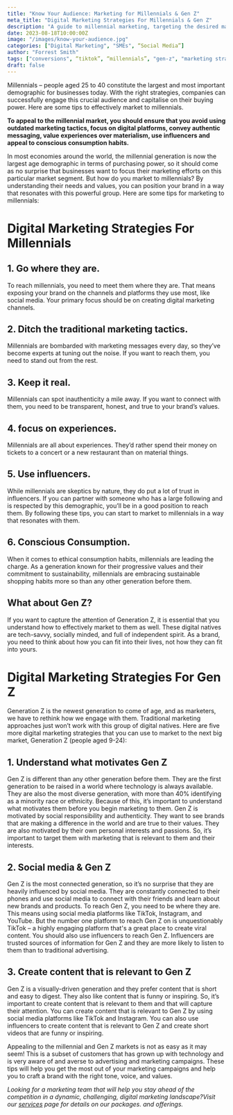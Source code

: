 ```yaml
---
title: "Know Your Audience: Marketing for Millennials & Gen Z"
meta_title: "Digital Marketing Strategies For Millennials & Gen Z"
description: "A guide to millennial marketing, targeting the desired market with digital marketing strategy. Useful tips for any business, aimed at the millennial and Gen Z generations."
date: 2023-08-18T10:00:00Z
image: "/images/know-your-audience.jpg"
categories: ["Digital Marketing", "SMEs", “Social Media”]
author: "Forrest Smith"
tags: ["conversions", “tiktok”, “millennials”, "gen-z", "marketing strategy"]
draft: false
---
```


Millennials – people aged 25 to 40 constitute the largest and most important demographic for businesses today. With the right strategies, companies can successfully engage this crucial audience and capitalise on their buying power. Here are some tips to effectively market to millennials.

  
**To appeal to the millennial market, you should ensure that you avoid using outdated marketing tactics, focus on digital platforms, convey authentic messaging, value experiences over materialism, use influencers and appeal to conscious consumption habits.**


In most economies around the world, the millennial generation is now the largest age demographic in terms of purchasing power, so it should come as no surprise that businesses want to focus their marketing efforts on this particular market segment. 
But how do you market to millennials? By understanding their needs and values, you can position your brand in a way that resonates with this powerful group. Here are some tips for marketing to millennials:

# Digital Marketing Strategies For Millennials

## 1. Go where they are.
To reach millennials, you need to meet them where they are. That means exposing your brand on the channels and platforms they use most, like social media. Your primary focus should be on creating digital marketing channels.
## 2. Ditch the traditional marketing tactics.
Millennials are bombarded with marketing messages every day, so they’ve become experts at tuning out the noise. If you want to reach them, you need to stand out from the rest.
## 3. Keep it real.
Millennials can spot inauthenticity a mile away. If you want to connect with them, you need to be transparent, honest, and true to your brand’s values.
## 4. focus on experiences.
Millennials are all about experiences. They’d rather spend their money on tickets to a concert or a new restaurant than on material things.
## 5. Use influencers.
While millennials are skeptics by nature, they do put a lot of trust in influencers. If you can partner with someone who has a large following and is respected by this demographic, you’ll be in a good position to reach them. By following these tips, you can start to market to millennials in a way that resonates with them.

## 6. Conscious Consumption.
When it comes to ethical consumption habits, millennials are leading the charge. As a generation known for their progressive values and their commitment to sustainability, millennials are embracing sustainable shopping habits more so than any other generation before them.

## What about Gen Z?
If you want to capture the attention of Generation Z, it is essential that you understand how to effectively market to them as well. These digital natives are tech-savvy, socially minded, and full of independent spirit. As a brand, you need to think about how you can fit into their lives, not how they can fit into yours.
# Digital Marketing Strategies For Gen Z
Generation Z is the newest generation to come of age, and as marketers, we have to rethink how we engage with them. Traditional marketing approaches just won’t work with this group of digital natives. Here are five more digital marketing strategies that you can use to market to the next big market, Generation Z (people aged 9-24):
## 1. Understand what motivates Gen Z
Gen Z is different than any other generation before them. They are the first generation to be raised in a world where technology is always available. They are also the most diverse generation, with more than 40% identifying as a minority race or ethnicity. Because of this, it’s important to understand what motivates them before you begin marketing to them.
Gen Z is motivated by social responsibility and authenticity. They want to see brands that are making a difference in the world and are true to their values. They are also motivated by their own personal interests and passions. So, it’s important to target them with marketing that is relevant to them and their interests.
## 2. Social media & Gen Z
Gen Z is the most connected generation, so it’s no surprise that they are heavily influenced by social media. They are constantly connected to their phones and use social media to connect with their friends and learn about new brands and products.
To reach Gen Z, you need to be where they are. This means using social media platforms like TikTok, Instagram, and YouTube. But the number one platform to reach Gen Z on is unquestionably TikTok – a highly engaging platform that's a great place to create viral content. You should also use influencers to reach Gen Z. Influencers are trusted sources of information for Gen Z and they are more likely to listen to them than to traditional advertising.
## 3. Create content that is relevant to Gen Z

Gen Z is a visually-driven generation and they prefer content that is short and easy to digest. They also like content that is funny or inspiring. So, it’s important to create content that is relevant to them and that will capture their attention. You can create content that is relevant to Gen Z by using social media platforms like TikTok and Instagram. 
You can also use influencers to create content that is relevant to Gen Z and create short videos that are funny or inspiring.


Appealing to the millennial and Gen Z markets is not as easy as it may seem! This is a subset of customers that has grown up with technology and is very aware of and averse to advertising and marketing campaigns. These tips will help you get the most out of your marketing campaigns and help you to craft a brand with the right tone, voice, and values.

*Looking for a marketing team that will help you stay ahead of the competition in a dynamic, challenging, digital marketing landscape?Visit our [services](https://essentialmillennial.com/services/) page for details on our packages. and offerings.*


